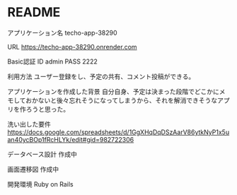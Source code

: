 # README

アプリケーション名
techo-app-38290

URL
https://techo-app-38290.onrender.com

Basic認証
ID     admin
PASS   2222

利用方法
ユーザー登録をし、予定の共有、コメント投稿ができる。

アプリケーションを作成した背景
自分自身、予定は決まった段階でどこかにメモしておかないと後々忘れそうになってしまうから、それを解消できそうなアプリを作ろうと思った。

洗い出した要件
https://docs.google.com/spreadsheets/d/1GgXHqDqDSzAarV86ytkNyP1x5uan40ycBOp1fRcHLYk/edit#gid=982722306

データベース設計
作成中

画面遷移図
作成中

開発環境
Ruby on Rails

